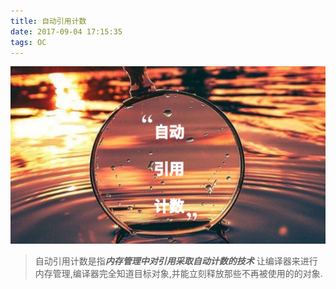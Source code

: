 ```yaml
---
title: 自动引用计数
date: 2017-09-04 17:15:35
tags: OC
---
```

![](自动引用计数/ARCPoster.JPG)

>自动引用计数是指***内存管理中对引用采取自动计数的技术***
>让编译器来进行内存管理,编译器完全知道目标对象,并能立刻释放那些不再被使用的的对象.



